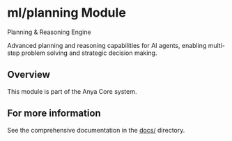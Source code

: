 # ml/planning Module

Planning & Reasoning Engine

Advanced planning and reasoning capabilities for AI agents,
enabling multi-step problem solving and strategic decision making.

## Overview

This module is part of the Anya Core system.

## For more information

See the comprehensive documentation in the [docs/](../../../docs/) directory.
